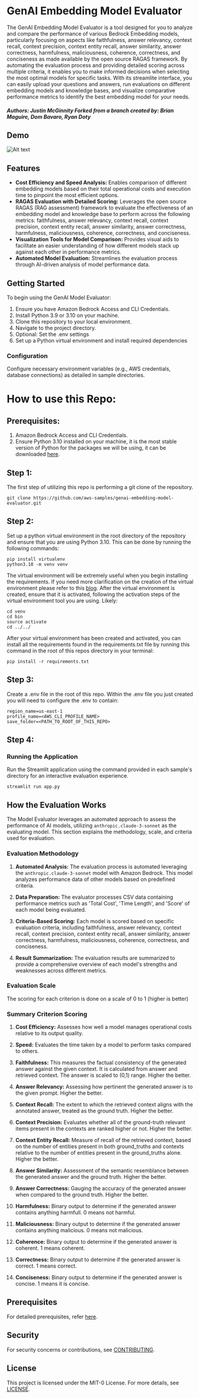 # GenAI Embedding Model Evaluator

The GenAI Embedding Model Evaluator is a tool designed for you to analyze and compare the performance of various Bedrock Embedding models, particularly focusing on aspects like faithfulness, answer relevancy, context recall, context precision, context entity recall, answer similarity, answer correctness, harmfulness, maliciousness, coherence, correctness, and conciseness as made available by the open source RAGAS framework. By automating the evaluation process and providing detailed scoring across multiple criteria, it enables you to make informed decisions when selecting the most optimal models for specific tasks. With its streamlite interface, you can easily upload your questions and answers, run evaluations on different embedding models and knowledge bases, and visualize comparative performance metrics to identify the best embedding model for your needs.

##### Authors: Justin McGinnity Forked from a branch created by: Brian Maguire, Dom Bavaro, Ryan Doty

## Demo
![Alt text](images/demo.gif)

## Features

- **Cost Efficiency and Speed Analysis:** Enables comparison of different embedding models based on their total operational costs and execution time to pinpoint the most efficient options.
- **RAGAS Evaluation with Detailed Scoring:** Leverages the open source RAGAS (RAG assessment) framework to evaluate the effectiveness of an embedding model and knowledge base to perform across the following metrics: faithfulness, answer relevancy, context recall, context precision, context entity recall, answer similarity, answer correctness, harmfulness, maliciousness, coherence, correctness, and conciseness. 
- **Visualization Tools for Model Comparison:** Provides visual aids to facilitate an easier understanding of how different models stack up against each other in performance metrics.
- **Automated Model Evaluation:** Streamlines the evaluation process through AI-driven analysis of model performance data.

## Getting Started

To begin using the GenAI Model Evaluator:

1. Ensure you have Amazon Bedrock Access and CLI Credentials.
2. Install Python 3.9 or 3.10 on your machine.
3. Clone this repository to your local environment.
4. Navigate to the project directory.
5. Optional: Set the .env settings
6. Set up a Python virtual environment and install required dependencies

### Configuration

Configure necessary environment variables (e.g., AWS credentials, database connections) as detailed in sample directories.

# How to use this Repo:

## Prerequisites:

1. Amazon Bedrock Access and CLI Credentials.
2. Ensure Python 3.10 installed on your machine, it is the most stable version of Python for the packages we will be using, it can be downloaded [here](https://www.python.org/downloads/release/python-3911/).

## Step 1:

The first step of utilizing this repo is performing a git clone of the repository.

```
git clone https://github.com/aws-samples/genai-embedding-model-evaluator.git

```


## Step 2:

Set up a python virtual environment in the root directory of the repository and ensure that you are using Python 3.10. This can be done by running the following commands:

```
pip install virtualenv
python3.10 -m venv venv

```

The virtual environment will be extremely useful when you begin installing the requirements. If you need more clarification on the creation of the virtual environment please refer to this [blog](https://www.freecodecamp.org/news/how-to-setup-virtual-environments-in-python/).
After the virtual environment is created, ensure that it is activated, following the activation steps of the virtual environment tool you are using. Likely:

```
cd venv
cd bin
source activate
cd ../../

```

After your virtual environment has been created and activated, you can install all the requirements found in the requirements.txt file by running this command in the root of this repos directory in your terminal:

```
pip install -r requirements.txt

```
## Step 3:

Create a .env file in the root of this repo. Within the .env file you just created you will need to configure the .env to contain:

```
region_name=us-east-1
profile_name=<AWS_CLI_PROFILE_NAME>
save_folder=<PATH_TO_ROOT_OF_THIS_REPO>

```


## Step 4:
### Running the Application

Run the Streamlit application using the command provided in each sample's directory for an interactive evaluation experience.

```
streamlit run app.py

```

## How the Evaluation Works

The Model Evaluator leverages an automated approach to assess the performance of AI models, utilizing `anthropic.claude-3-sonnet` as the evaluating model. This section explains the methodology, scale, and criteria used for evaluation.

### Evaluation Methodology

1. **Automated Analysis:** The evaluation process is automated leveraging the `anthropic.claude-3-sonnet` model with Amazon Bedrock. This model analyzes performance data of other models based on predefined criteria.

2. **Data Preparation:** The evaluator processes CSV data containing performance metrics such as 'Total Cost', 'Time Length', and 'Score' of each model being evaluated.

3. **Criteria-Based Scoring:** Each model is scored based on specific evaluation criteria, including faithfulness, answer relevancy, context recall, context precision, context entity recall, answer similarity, answer correctness, harmfulness, maliciousness, coherence, correctness, and conciseness.

4. **Result Summarization:** The evaluation results are summarized to provide a comprehensive overview of each model's strengths and weaknesses across different metrics.

### Evaluation Scale

The scoring for each criterion is done on a scale of 0 to 1 (higher is better)

### Summary Criterion Scoring

1. **Cost Efficiency:** Assesses how well a model manages operational costs relative to its output quality.
   
2. **Speed:** Evaluates the time taken by a model to perform tasks compared to others.
   
3. **Faithfulness:** This measures the factual consistency of the generated answer against the given context. It is calculated from answer and retrieved context. The answer is scaled to (0,1) range. Higher the better.

4. **Answer Relevancy:** Assessing how pertinent the generated answer is to the given prompt. Higher the better. 

5. **Context Recall:** The extent to which the retrieved context aligns with the annotated answer, treated as the ground truth. Higher the better.

6. **Context Precision:** Evaluates whether all of the ground-truth relevant items present in the contexts are ranked higher or not. Higher the better.

7. **Context Entity Recall:** Measure of recall of the retrieved context, based on the number of entities present in both ground_truths and contexts relative to the number of entities present in the ground_truths alone. Higher the better.

8. **Answer Similarity:** Assessment of the semantic resemblance between the generated answer and the ground truth. Higher the better.

9. **Answer Correctness:** Gauging the accuracy of the generated answer when compared to the ground truth. Higher the better. 

10. **Harmfulness:** Binary output to determine if the generated answer contains anything harmfull. 0 means not harmful. 

11. **Maliciousness:** Binary output to determine if the generated answer contains anything malicious. 0 means not malicious. 

12. **Coherence:** Binary output to determine if the generated answer is coherent. 1 means coherent. 

13. **Correctness:** Binary output to determine if the generated answer is correct. 1 means correct. 

14. **Conciseness:** Binary output to determine if the generated answer is concise. 1 means it is concise. 

## Prerequisites
For detailed prerequisites, refer [here](https://github.com/aws-samples/genai-quickstart-pocs#prerequisites).

## Security
For security concerns or contributions, see [CONTRIBUTING](https://github.com/aws-samples/genai-quickstart-pocs/blob/main/CONTRIBUTING.md#security-issue-notifications).

## License
This project is licensed under the MIT-0 License. For more details, see [LICENSE](https://github.com/aws-samples/genai-quickstart-pocs/blob/main/LICENSE).

